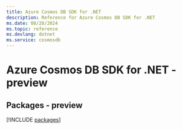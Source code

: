 ```yaml
---
title: Azure Cosmos DB SDK for .NET
description: Reference for Azure Cosmos DB SDK for .NET
ms.date: 08/28/2024
ms.topic: reference
ms.devlang: dotnet
ms.service: cosmosdb
---
```

# Azure Cosmos DB SDK for .NET - preview
## Packages - preview
[!INCLUDE [packages](cosmos-db-index.md)]